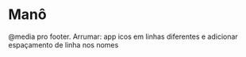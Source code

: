 # Manô

@media pro footer. Arrumar: app icos em linhas diferentes e adicionar espaçamento de linha nos nomes

